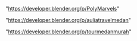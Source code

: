 "https://developer.blender.org/p/PolyMarvels"

"https://developer.blender.org/p/auliatravelmedan"

"https://developer.blender.org/p/tourmedanmurah"

 
